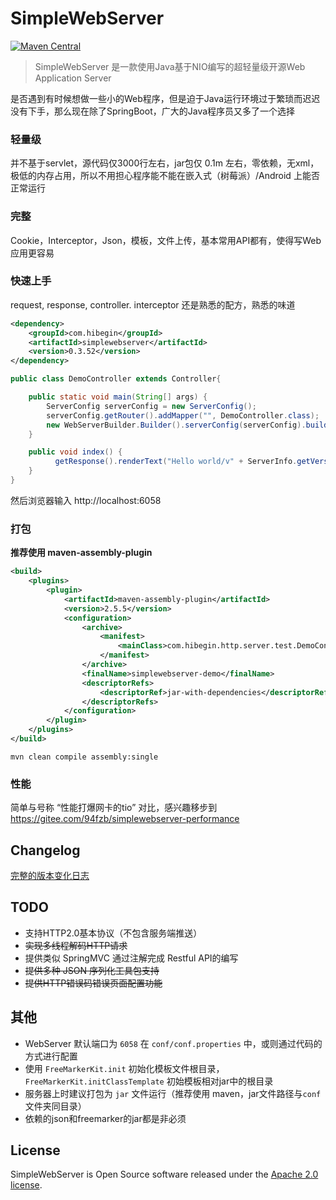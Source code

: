 # SimpleWebServer

[![Maven Central](https://img.shields.io/maven-central/v/com.hibegin/simplewebserver.svg?label=Maven%20Central)](https://search.maven.org/search?q=g:%22com.hibegin%22%20AND%20a:%22simplewebserver%22)

> SimpleWebServer 是一款使用Java基于NIO编写的超轻量级开源Web Application Server

是否遇到有时候想做一些小的Web程序，但是迫于Java运行环境过于繁琐而迟迟没有下手，那么现在除了SpringBoot，广大的Java程序员又多了一个选择

### 轻量级
并不基于servlet，源代码仅3000行左右，jar包仅 0.1m 左右，零依赖，无xml，极低的内存占用，所以不用担心程序能不能在嵌入式（树莓派）/Android 上能否正常运行

### 完整
Cookie，Interceptor，Json，模板，文件上传，基本常用API都有，使得写Web应用更容易

### 快速上手
request, response, controller. interceptor 还是熟悉的配方，熟悉的味道

```xml
<dependency>
    <groupId>com.hibegin</groupId>
    <artifactId>simplewebserver</artifactId>
    <version>0.3.52</version>
</dependency>
```

```java
public class DemoController extends Controller{

    public static void main(String[] args) {
        ServerConfig serverConfig = new ServerConfig();
        serverConfig.getRouter().addMapper("", DemoController.class);
        new WebServerBuilder.Builder().serverConfig(serverConfig).build().startWithThread();
    }

    public void index() {
          getResponse().renderText("Hello world/v" + ServerInfo.getVersion());
    }
}
```

然后浏览器输入 http://localhost:6058

### 打包

**推荐使用 maven-assembly-plugin**

```xml
<build>
    <plugins>
        <plugin>
            <artifactId>maven-assembly-plugin</artifactId>
            <version>2.5.5</version>
            <configuration>
                <archive>
                    <manifest>
                        <mainClass>com.hibegin.http.server.test.DemoController</mainClass>
                    </manifest>
                </archive>
                <finalName>simplewebserver-demo</finalName>
                <descriptorRefs>
                    <descriptorRef>jar-with-dependencies</descriptorRef>
                </descriptorRefs>
            </configuration>
        </plugin>
    </plugins>
</build>
```

`mvn clean compile assembly:single`

### 性能
简单与号称 “性能打爆网卡的tio” 对比，感兴趣移步到 https://gitee.com/94fzb/simplewebserver-performance

## Changelog

[完整的版本变化日志](CHANGELOG.md)

## TODO

- 支持HTTP2.0基本协议（不包含服务端推送）
- ~~实现多线程解码HTTP请求~~
- 提供类似 SpringMVC 通过注解完成 Restful API的编写
- ~~提供多种 JSON 序列化工具包支持~~
- ~~提供HTTP错误码错误页面配置功能~~

## 其他

* WebServer 默认端口为 `6058` 在 `conf/conf.properties` 中，或则通过代码的方式进行配置
* 使用 `FreeMarkerKit.init` 初始化模板文件根目录，`FreeMarkerKit.initClassTemplate` 初始模板相对jar中的根目录
* 服务器上时建议打包为 `jar` 文件运行（推荐使用 maven，jar文件路径与`conf` 文件夹同目录）
* 依赖的json和freemarker的jar都是非必须

## License

SimpleWebServer is Open Source software released under the [Apache 2.0 license](http://www.apache.org/licenses/LICENSE-2.0.html).
